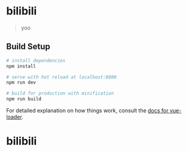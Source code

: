 # bilibili

> yoo

## Build Setup

``` bash
# install dependencies
npm install

# serve with hot reload at localhost:8800
npm run dev

# build for production with minification
npm run build
```

For detailed explanation on how things work, consult the [docs for vue-loader](http://vuejs.github.io/vue-loader).
# bilibili
